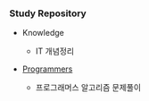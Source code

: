 ### Study Repository
* Knowledge  
  * IT 개념정리
  
* [Programmers](https://programmers.co.kr/ "프로그래머스")
  * 프로그래머스 알고리즘 문제풀이
